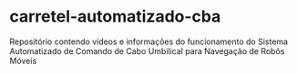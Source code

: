 # carretel-automatizado-cba
Repositório contendo vídeos e informações do funcionamento do Sistema Automatizado de Comando de Cabo Umbilical para Navegação de Robôs Móveis
